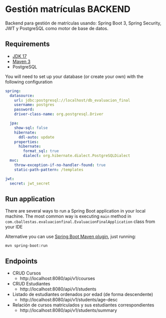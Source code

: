# Gestión matrículas BACKEND
Backend para gestión de matrículas usando: Spring Boot 3, Spring Security, JWT y PostgreSQL como motor 
de base de datos.

## Requirements
- [JDK 17](https://adoptium.net/es/?variant=openjdk17)
- [Maven 3](https://maven.apache.org/)
- PostgreSQL

You will need to set up your database (or create your own) with the following configuration
``` yaml
spring:
  datasource:
    url: jdbc:postgresql://localhost/db_evaluacion_final
    username: postgres
    password: 
    driver-class-name: org.postgresql.Driver

  jpa:
    show-sql: false
    hibernate:
      ddl-auto: update
    properties:
      hibernate:
        format_sql: true
        dialect: org.hibernate.dialect.PostgreSQLDialect
  mvc:
    throw-exception-if-no-handler-found: true
    static-path-pattern: /templates

jwt:
  secret: jwt_secret
```

## Run application

There are several ways to run a Spring Boot application in your local machine. The most common way is executing `main` method in `com.cballestas.evaluacionfinal.EvaluacionFinalApplication` class from your IDE

Alternative you can use [Spring Boot Maven plugin](https://docs.spring.io/spring-boot/docs/current/maven-plugin/reference/htmlsingle), just running:

```shell
mvn spring-boot:run
```

## Endpoints
- CRUD Cursos
  - http://localhost:8080/api/v1/courses 
- CRUD Estudiantes
  - http://localhost:8080/api/v1/students 
- Listado de estudiantes ordenados por edad (de forma descendente)
  - http://localhost:8080/api/v1/students/age-desc
- Relación de cursos matriculados y sus estudiantes correspondientes
  - http://localhost:8080/api/v1/students/summary